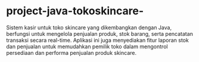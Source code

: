 # project-java-tokoskincare-
Sistem kasir untuk toko skincare yang dikembangkan dengan Java, berfungsi untuk mengelola penjualan produk, stok barang, serta pencatatan transaksi secara real-time. Aplikasi ini juga menyediakan fitur laporan stok dan penjualan untuk memudahkan pemilik toko dalam mengontrol persediaan dan performa penjualan produk skincare.
